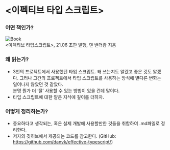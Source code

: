 # <이펙티브 타입 스크립트>

### 어떤 책인가?
![Book](https://github.com/bloggy-project/front-end/assets/88307030/32bf2c48-e408-41e7-843b-b0d87c02725c)  
<이펙티브 타입스크립트>, 21.06 초판 발행, 댄 밴더캄 지음


### 왜 읽는가?

- 3번의 프로젝트에서 사용했던 타입 스크립트. 왜 쓰는지도 알겠고 좋은 것도 알겠다. 그러나 그간의 프로젝트에서 타입 스크립트를 사용하는 방식에 별다른 변화는 일어나지 않았던 것 같았다.  
분명 뭔가 더 ‘잘’ 사용할 수 있는 방법이 있을 건데 말이다.
- 타입 스크립트에 대한 얕은 지식에 깊이를 더하자.

### 어떻게 정리하는가?

- 중요하다고 생각되는, 혹은 실제 개발에 사용할만한 것들을 취합하여 .md파일로 정리한다.
- 저자의 깃허브에서 제공되는 코드를 참고한다.
(GitHub: https://github.com/danvk/effective-typescript/)